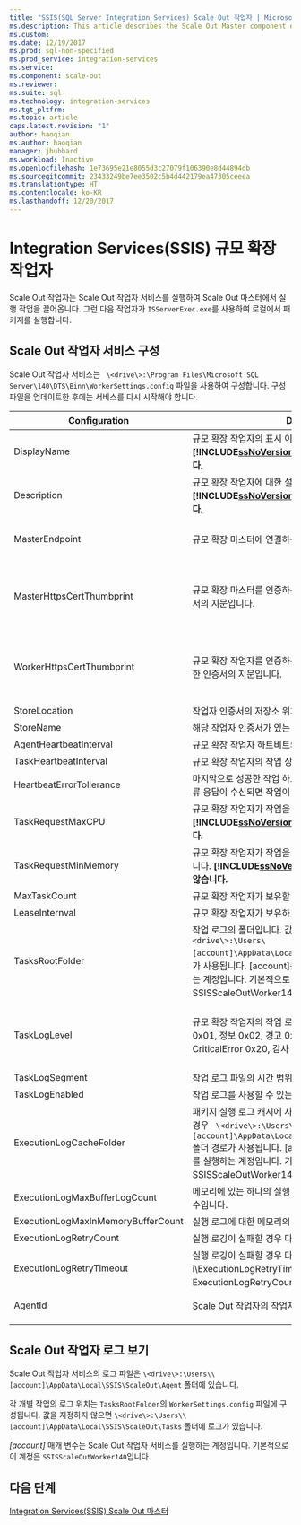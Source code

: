 ```yaml
---
title: "SSIS(SQL Server Integration Services) Scale Out 작업자 | Microsoft Docs"
ms.description: This article describes the Scale Out Master component of SSIS Scale Out
ms.custom: 
ms.date: 12/19/2017
ms.prod: sql-non-specified
ms.prod_service: integration-services
ms.service: 
ms.component: scale-out
ms.reviewer: 
ms.suite: sql
ms.technology: integration-services
ms.tgt_pltfrm: 
ms.topic: article
caps.latest.revision: "1"
author: haoqian
ms.author: haoqian
manager: jhubbard
ms.workload: Inactive
ms.openlocfilehash: 1e73695e21e8055d3c27079f106390e8d44894db
ms.sourcegitcommit: 23433249be7ee3502c5b4d442179ea47305ceeea
ms.translationtype: HT
ms.contentlocale: ko-KR
ms.lasthandoff: 12/20/2017
---
```

# <a name="integration-services-ssis-scale-out-worker"></a>Integration Services(SSIS) 규모 확장 작업자

Scale Out 작업자는 Scale Out 작업자 서비스를 실행하여 Scale Out 마스터에서 실행 작업을 끌어옵니다. 그런 다음 작업자가 `ISServerExec.exe`를 사용하여 로컬에서 패키지를 실행합니다.

## <a name="configure-the-scale-out-worker-service"></a>Scale Out 작업자 서비스 구성
Scale Out 작업자 서비스는 ` \<drive\>:\Program Files\Microsoft SQL Server\140\DTS\Binn\WorkerSettings.config` 파일을 사용하여 구성합니다. 구성 파일을 업데이트한 후에는 서비스를 다시 시작해야 합니다.

Configuration  |Description  |기본값  
---------|---------|---------
DisplayName|규모 확장 작업자의 표시 이름입니다. **[!INCLUDE[ssNoVersion_md](../../includes/ssnoversion-md.md)] 2017에서는 사용되지 않습니다.**|컴퓨터 이름         
Description|규모 확장 작업자에 대한 설명입니다. **[!INCLUDE[ssNoVersion_md](../../includes/ssnoversion-md.md)] 2017에서는 사용되지 않습니다.**|비어 있음         
MasterEndpoint|규모 확장 마스터에 연결하는 끝점입니다.|규모 확장 작업자 설치 중에 설정된 끝점         
MasterHttpsCertThumbprint|규모 확장 마스터를 인증하는 데 사용되는 클라이언트 SSL 인증서의 지문입니다.|규모 확장 작업자 설치 중에 지정된 클라이언트 인증서의 지문          
WorkerHttpsCertThumbprint|규모 확장 작업자를 인증하는 데 사용되는 규모 확장 마스터에 대한 인증서의 지문입니다.|규모 확장 작업자 설치 중에 자동으로 생성되고 설치되는 인증서의 지문          
StoreLocation|작업자 인증서의 저장소 위치입니다.|LocalMachine       
StoreName|해당 작업자 인증서가 있는 저장소 이름입니다.|My         
AgentHeartbeatInterval|규모 확장 작업자 하트비트의 간격입니다.|00:01:00         
TaskHeartbeatInterval|규모 확장 작업자의 작업 상태 보고 간격입니다.|00:00:10         
HeartbeatErrorTollerance|마지막으로 성공한 작업 하트비트의 이 기간 이후 하트비트의 오류 응답이 수신되면 작업이 종료됩니다.|00:10:00      
TaskRequestMaxCPU|규모 확장 작업자가 작업을 요청할 수 있는 CPU의 상한입니다. **[!INCLUDE[ssNoVersion_md](../../includes/ssnoversion-md.md)] 2017에서는 사용되지 않습니다.**|70.0         
TaskRequestMinMemory|규모 확장 작업자가 작업을 요청할 수 있는 메모리의 하한(MB)입니다. **[!INCLUDE[ssNoVersion_md](../../includes/ssnoversion-md.md)] 2017에서는 사용되지 않습니다.**|100.0         
MaxTaskCount|규모 확장 작업자가 보유할 수 있는 최대 작업 수입니다.|10         
LeaseInternval|규모 확장 작업자가 보유하고 있는 작업의 임대 간격입니다.|00:01:00         
TasksRootFolder|작업 로그의 폴더입니다. 값이 비어 있는 경우 `\<drive\>:\Users\[account]\AppData\Local\SSIS\Cluster\Tasks` 폴더 경로가 사용됩니다. [account]는 규모 확장 작업자 서비스를 실행하는 계정입니다. 기본적으로 이 계정은 SSISScaleOutWorker140입니다.|비어 있음         
TaskLogLevel|규모 확장 작업자의 작업 로그 수준입니다. (자세한 정보 표시 0x01, 정보 0x02, 경고 0x04, 오류 0x08, 진행률 0x10, CriticalError 0x20, 감사 0x40)|126(정보, 경고, 오류, 진행률, CriticalError, 감사)     
TaskLogSegment|작업 로그 파일의 시간 범위입니다.|00:00:00         
TaskLogEnabled|작업 로그를 사용할 수 있는지 여부를 지정합니다.|true         
ExecutionLogCacheFolder|패키지 실행 로그 캐시에 사용되는 폴더입니다. 값이 비어 있는 경우 ` \<drive\>:\Users\[account]\AppData\Local\SSIS\Cluster\Agent\ELogCache` 폴더 경로가 사용됩니다. [account]는 규모 확장 작업자 서비스를 실행하는 계정입니다. 기본적으로 이 계정은 SSISScaleOutWorker140입니다.|비어 있음         
ExecutionLogMaxBufferLogCount|메모리에 있는 하나의 실행 로그 버퍼에서 캐시된 최대 실행 로그 수입니다.|10000        
ExecutionLogMaxInMemoryBufferCount|실행 로그에 대한 메모리의 최대 실행 로그 버퍼 수입니다.|10         
ExecutionLogRetryCount|실행 로깅이 실패할 경우 다시 시도 횟수입니다.|3
ExecutionLogRetryTimeout|실행 로깅이 실패할 경우 다시 시도 시간 제한입니다. i\ExecutionLogRetryTimeout에 도달하면 ExecutionLogRetryCount가 무시됩니다. |7.00:00:00(7일)        
AgentId|Scale Out 작업자의 작업자 에이전트 ID|자동으로 생성됨    
||||    

## <a name="view-the-scale-out-worker-log"></a>Scale Out 작업자 로그 보기
Scale Out 작업자 서비스의 로그 파일은 `\<drive\>:\Users\\[account]\AppData\Local\SSIS\ScaleOut\Agent` 폴더에 있습니다.

각 개별 작업의 로그 위치는 `TasksRootFolder`의 `WorkerSettings.config` 파일에 구성됩니다. 값을 지정하지 않으면 `\<drive\>:\Users\\[account]\AppData\Local\SSIS\ScaleOut\Tasks` 폴더에 로그가 있습니다. 

*[account]* 매개 변수는 Scale Out 작업자 서비스를 실행하는 계정입니다. 기본적으로 이 계정은 `SSISScaleOutWorker140`입니다.

## <a name="next-steps"></a>다음 단계
[Integration Services(SSIS) Scale Out 마스터](integration-services-ssis-scale-out-master.md)
